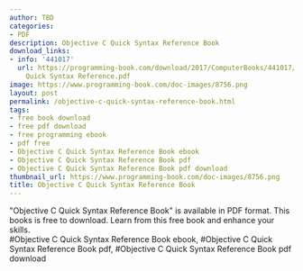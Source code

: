 ```yaml
---
author: TBD
categories:
- PDF
description: Objective C Quick Syntax Reference Book
download_links:
- info: '441017'
  url: https://programming-book.com/download/2017/ComputerBooks/441017/Objective C
    Quick Syntax Reference.pdf
image: https://www.programming-book.com/doc-images/8756.png
layout: post
permalink: /objective-c-quick-syntax-reference-book.html
tags:
- free book download
- free pdf download
- free programming ebook
- pdf free
- Objective C Quick Syntax Reference Book ebook
- Objective C Quick Syntax Reference Book pdf
- Objective C Quick Syntax Reference Book pdf download
thumbnail_url: https://www.programming-book.com/doc-images/8756.png
title: Objective C Quick Syntax Reference Book
---
```


 
<div class="item-desc text-justify">
  "Objective C Quick Syntax Reference Book" is available in PDF format. This books is free to download. Learn from this free book and enhance your skills.
  <br>
  #Objective C Quick Syntax Reference Book ebook, #Objective C Quick Syntax Reference Book pdf, #Objective C Quick Syntax Reference Book pdf download
</div>